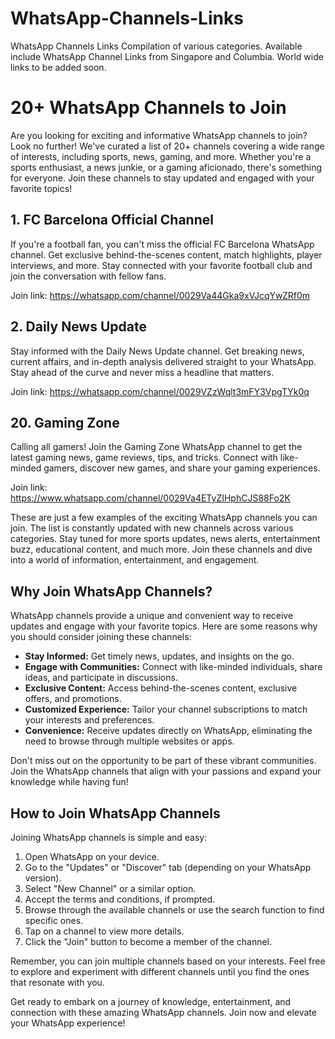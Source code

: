 # WhatsApp-Channels-Links
WhatsApp Channels Links Compilation of various categories. Available include WhatsApp Channel Links from Singapore and Columbia. World wide links to be added soon.

<!DOCTYPE html>
<html>
<head>
  <title>20+ WhatsApp Channels to Join</title>
</head>
<body>
  <h1>20+ WhatsApp Channels to Join</h1>
  <p>Are you looking for exciting and informative WhatsApp channels to join? Look no further! We've curated a list of 20+ channels covering a wide range of interests, including sports, news, gaming, and more. Whether you're a sports enthusiast, a news junkie, or a gaming aficionado, there's something for everyone. Join these channels to stay updated and engaged with your favorite topics!</p>

  <h2>1. FC Barcelona Official Channel</h2>
  <p>If you're a football fan, you can't miss the official FC Barcelona WhatsApp channel. Get exclusive behind-the-scenes content, match highlights, player interviews, and more. Stay connected with your favorite football club and join the conversation with fellow fans.</p>
  <p>Join link: <a href="https://whatsapp.com/channel/0029Va44Gka9xVJcqYwZRf0m">https://whatsapp.com/channel/0029Va44Gka9xVJcqYwZRf0m</a></p>

  <h2>2. Daily News Update</h2>
  <p>Stay informed with the Daily News Update channel. Get breaking news, current affairs, and in-depth analysis delivered straight to your WhatsApp. Stay ahead of the curve and never miss a headline that matters.</p>
  <p>Join link: <a href="https://whatsapp.com/channel/0029VZzWqlt3mFY3VpgTYk0q">https://whatsapp.com/channel/0029VZzWqlt3mFY3VpgTYk0q</a></p>

  <!-- Add more channels here -->

  <h2>20. Gaming Zone</h2>
  <p>Calling all gamers! Join the Gaming Zone WhatsApp channel to get the latest gaming news, game reviews, tips, and tricks. Connect with like-minded gamers, discover new games, and share your gaming experiences.</p>
  <p>Join link: <a href="https://www.whatsapp.com/channel/0029Va4ETyZIHphCJS88Fo2K">https://www.whatsapp.com/channel/0029Va4ETyZIHphCJS88Fo2K</a></p>

  <p>These are just a few examples of the exciting WhatsApp channels you can join. The list is constantly updated with new channels across various categories. Stay tuned for more sports updates, news alerts, entertainment buzz, educational content, and much more. Join these channels and dive into a world of information, entertainment, and engagement.</p>

  <h2>Why Join WhatsApp Channels?</h2>
  <p>WhatsApp channels provide a unique and convenient way to receive updates and engage with your favorite topics. Here are some reasons why you should consider joining these channels:</p>
  <ul>
    <li><strong>Stay Informed:</strong> Get timely news, updates, and insights on the go.</li>
    <li><strong>Engage with Communities:</strong> Connect with like-minded individuals, share ideas, and participate in discussions.</li>
    <li><strong>Exclusive Content:</strong> Access behind-the-scenes content, exclusive offers, and promotions.</li>
    <li><strong>Customized Experience:</strong> Tailor your channel subscriptions to match your interests and preferences.</li>
    <li><strong>Convenience:</strong> Receive updates directly on WhatsApp, eliminating the need to browse through multiple websites or apps.</li>
  </ul>

  <p>Don't miss out on the opportunity to be part of these vibrant communities. Join the WhatsApp channels that align with your passions and expand your knowledge while having fun!</p>

  <h2>How to Join WhatsApp Channels</h2>
  <p>Joining WhatsApp channels is simple and easy:</p>
  <ol>
    <li>Open WhatsApp on your device.</li>
    <li>Go to the "Updates" or "Discover" tab (depending on your WhatsApp version).</li>
    <li>Select "New Channel" or a similar option.</li>
    <li>Accept the terms and conditions, if prompted.</li>
    <li>Browse through the available channels or use the search function to find specific ones.</li>
    <li>Tap on a channel to view more details.</li>
    <li>Click the "Join" button to become a member of the channel.</li>
  </ol>

  <p>Remember, you can join multiple channels based on your interests. Feel free to explore and experiment with different channels until you find the ones that resonate with you.</p>

  <p>Get ready to embark on a journey of knowledge, entertainment, and connection with these amazing WhatsApp channels. Join now and elevate your WhatsApp experience!</p>
